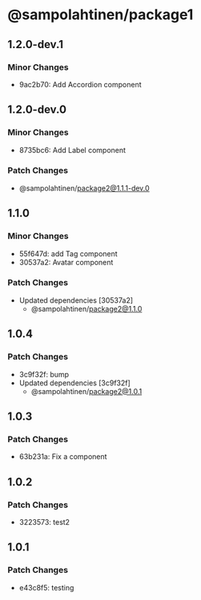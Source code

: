 # @sampolahtinen/package1

## 1.2.0-dev.1

### Minor Changes

- 9ac2b70: Add Accordion component

## 1.2.0-dev.0

### Minor Changes

- 8735bc6: Add Label component

### Patch Changes

- @sampolahtinen/package2@1.1.1-dev.0

## 1.1.0

### Minor Changes

- 55f647d: add Tag component
- 30537a2: Avatar component

### Patch Changes

- Updated dependencies [30537a2]
  - @sampolahtinen/package2@1.1.0

## 1.0.4

### Patch Changes

- 3c9f32f: bump
- Updated dependencies [3c9f32f]
  - @sampolahtinen/package2@1.0.1

## 1.0.3

### Patch Changes

- 63b231a: Fix a component

## 1.0.2

### Patch Changes

- 3223573: test2

## 1.0.1

### Patch Changes

- e43c8f5: testing
